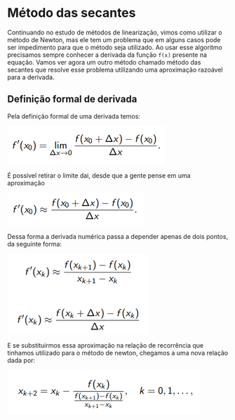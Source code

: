 # Método das secantes

Continuando no estudo de métodos de linearização, vimos como utilizar o método de Newton, mas ele tem um problema que em alguns casos pode ser impedimento para que o método seja utilizado. Ao usar esse algoritmo precisamos sempre conhecer a derivada da função `f(x)` presente na equação. Vamos ver agora um outro método chamado método das secantes que resolve esse problema utilizando uma aproximação razoável para a derivada.

## Definição formal de derivada

Pela definição formal de uma derivada temos:

![Derivada](./assets/diff.png)

É possível retirar o limite dai, desde que a gente pense em uma aproximação

![Aproximação derivada](./assets/diff_aprox.png)

Dessa forma a derivada numérica passa a depender apenas de dois pontos, da seguinte forma:

![Aproximação derivada](./assets/diff_aprox_2.png)

E se substituirmos essa aproximação na relação de recorrência que tinhamos utilizado para o método de newton, chegamos a uma nova relação dada por:

![Aproximação derivada](./assets/diff_aprox_3.png)
